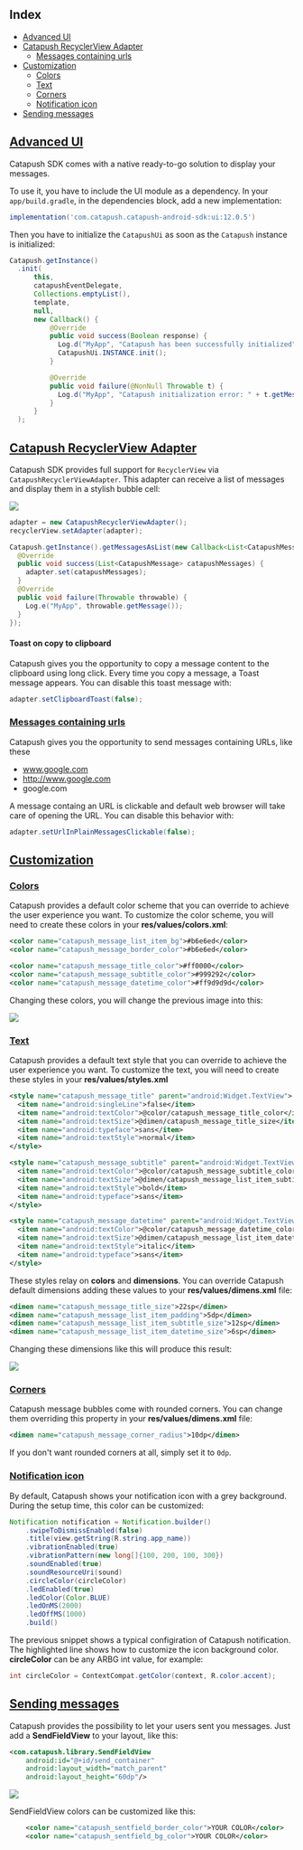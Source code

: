 ## Index

*   [Advanced UI](#advanced-ui)
*   [Catapush RecyclerView Adapter](#catapush-recyclerview-adapter)
    *   [Messages containing urls](#messages-containing-urls)
*   [Customization](#customization)
    *   [Colors](#colors)
    *   [Text](#text)
    *   [Corners](#corners)
    *   [Notification icon](#notification-icon)
*   [Sending messages](#sending-messages)

## [Advanced UI](#advanced-ui)

Catapush SDK comes with a native ready-to-go solution to display your messages.

To use it, you have to include the UI module as a dependency.
In your `app/build.gradle`, in the dependencies block, add a new implementation:

```groovy
implementation('com.catapush.catapush-android-sdk:ui:12.0.5')
```

Then you have to initialize the `CatapushUi` as soon as the `Catapush` instance is initialized:
```java
Catapush.getInstance()
  .init(
      this,
      catapushEventDelegate,
      Collections.emptyList(),
      template,
      null,
      new Callback() {
          @Override
          public void success(Boolean response) {
            Log.d("MyApp", "Catapush has been successfully initialized");
            CatapushUi.INSTANCE.init();
          }

          @Override
          public void failure(@NonNull Throwable t) {
            Log.d("MyApp", "Catapush initialization error: " + t.getMessage());
          }
      }
  );
```


## [Catapush RecyclerView Adapter](#catapush-recyclerview-adapter)

Catapush SDK provides full support for `RecyclerView` via `CatapushRecyclerViewAdapter`. This adapter can receive a list of messages and display them in a stylish bubble cell:

![](images/ui_screen_00.png)

```java
adapter = new CatapushRecyclerViewAdapter();
recyclerView.setAdapter(adapter);

Catapush.getInstance().getMessagesAsList(new Callback<List<CatapushMessage>>() {
  @Override
  public void success(List<CatapushMessage> catapushMessages) {
    adapter.set(catapushMessages);
  }
  @Override
  public void failure(Throwable throwable) {
    Log.e("MyApp", throwable.getMessage());
  }
});
```

#### Toast on copy to clipboard

Catapush gives you the opportunity to copy a message content to the clipboard using long click. Every time you copy a message, a Toast message appears. You can disable this toast message with:
```java
adapter.setClipboardToast(false);
```

### [Messages containing urls](#messages-containing-urls)

Catapush gives you the opportunity to send messages containing URLs, like these

*   www.google.com
*   http://www.google.com
*   google.com

A message containg an URL is clickable and default web browser will take care of opening the URL. You can disable this behavior with:
```java
adapter.setUrlInPlainMessagesClickable(false);
```

## [Customization](#customization)

### [Colors](#colors)

Catapush provides a default color scheme that you can override to achieve the user experience you want. To customize the color scheme, you will need to create these colors in your **res/values/colors.xml**:
```xml
<color name="catapush_message_list_item_bg">#b6e6ed</color>
<color name="catapush_message_border_color">#b6e6ed</color>

<color name="catapush_message_title_color">#ff0000</color>
<color name="catapush_message_subtitle_color">#999292</color>
<color name="catapush_message_datetime_color">#ff9d9d9d</color>
```

Changing these colors, you will change the previous image into this:

![](images/ui_screen_01.png)

### [Text](#text)

Catapush provides a default text style that you can override to achieve the user experience you want. To customize the text, you will need to create these styles in your **res/values/styles.xml**
```xml
<style name="catapush_message_title" parent="android:Widget.TextView">
  <item name="android:singleLine">false</item>
  <item name="android:textColor">@color/catapush_message_title_color</item>
  <item name="android:textSize">@dimen/catapush_message_title_size</item>
  <item name="android:typeface">sans</item>
  <item name="android:textStyle">normal</item>
</style>

<style name="catapush_message_subtitle" parent="android:Widget.TextView">
  <item name="android:textColor">@color/catapush_message_subtitle_color</item>
  <item name="android:textSize">@dimen/catapush_message_list_item_subtitle_size</item>
  <item name="android:textStyle">bold</item>
  <item name="android:typeface">sans</item>
</style>

<style name="catapush_message_datetime" parent="android:Widget.TextView">
  <item name="android:textColor">@color/catapush_message_datetime_color</item>
  <item name="android:textSize">@dimen/catapush_message_list_item_datetime_size</item>
  <item name="android:textStyle">italic</item>
  <item name="android:typeface">sans</item>
</style>
```

These styles relay on **colors** and **dimensions**. You can override Catapush default dimensions adding these values to your **res/values/dimens.xml** file:
```xml
<dimen name="catapush_message_title_size">22sp</dimen>
<dimen name="catapush_message_list_item_padding">5dp</dimen>
<dimen name="catapush_message_list_item_subtitle_size">12sp</dimen>
<dimen name="catapush_message_list_item_datetime_size">6sp</dimen>
```

Changing these dimensions like this will produce this result:

![](images/ui_screen_02.png)

### [Corners](#corners)

Catapush message bubbles come with rounded corners. You can change them overriding this property in your **res/values/dimens.xml** file:
```xml
<dimen name="catapush_message_corner_radius">10dp</dimen>
```

If you don't want rounded corners at all, simply set it to `0dp`.

### [Notification icon](#notification-icon)

By default, Catapush shows your notification icon with a grey background. During the setup time, this color can be customized:
```java
Notification notification = Notification.builder()
    .swipeToDismissEnabled(false)
    .title(view.getString(R.string.app_name))
    .vibrationEnabled(true)
    .vibrationPattern(new long[]{100, 200, 100, 300})
    .soundEnabled(true)
    .soundResourceUri(sound)
    .circleColor(circleColor)
    .ledEnabled(true)
    .ledColor(Color.BLUE)
    .ledOnMS(2000)
    .ledOffMS(1000)
    .build()
```

The previous snippet shows a typical configiration of Catapush notification. The highlighted line shows how to customize the icon background color. **circleColor** can be any ARBG int value, for example:
```java
int circleColor = ContextCompat.getColor(context, R.color.accent);
```

## [Sending messages](#sending-messages)

Catapush provides the possibility to let your users sent you messages. Just add a **SendFieldView** to your layout, like this:
```xml
<com.catapush.library.SendFieldView
    android:id="@+id/send_container"
    android:layout_width="match_parent"
    android:layout_height="60dp"/>
```

![](images/ui_screen_03.png)

SendFieldView colors can be customized like this:
```XML
    <color name="catapush_sentfield_border_color">YOUR COLOR</color>
    <color name="catapush_sentfield_bg_color">YOUR COLOR</color>
```